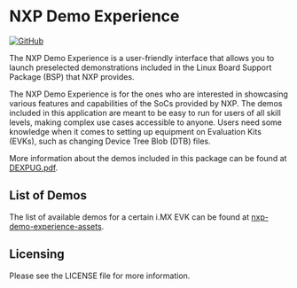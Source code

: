 # NXP Demo Experience

[![GitHub](https://img.shields.io/github/license/nxp-imx-support/nxp-demo-experience)](./LICENSE)

The NXP Demo Experience is a user-friendly interface that allows you to launch preselected demonstrations included in
the Linux Board Support Package (BSP) that NXP provides.

The NXP Demo Experience is for the ones who are interested in showcasing various features and capabilities of the SoCs
provided by NXP. The demos included in this application are meant to be easy to run for users of all skill levels,
making complex use cases accessible to anyone. Users need some knowledge when it comes to setting up equipment on
Evaluation Kits (EVKs), such as changing Device Tree Blob (DTB) files.

More information about the demos included in this package can be found at [DEXPUG.pdf](https://www.nxp.com/docs/en/user-guide/DEXPUG.pdf).

## List of Demos

The list of available demos for a certain i.MX EVK can be found at [nxp-demo-experience-assets](https://github.com/NXP/nxp-demo-experience-assets/releases).

## Licensing

Please see the LICENSE file for more information.
